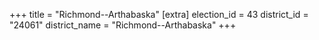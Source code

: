 +++
title = "Richmond--Arthabaska"
[extra]
election_id = 43
district_id = "24061"
district_name = "Richmond--Arthabaska"
+++
